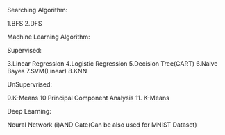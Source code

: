 Searching Algorithm:

1.BFS
2.DFS

Machine Learning Algorithm:

Supervised:

3.Linear Regression
4.Logistic Regression
5.Decision Tree(CART)
6.Naive Bayes
7.SVM(Linear)
8.KNN

UnSupervrised:

9.K-Means
10.Principal Component Analysis
11. K-Means

Deep Learning:

Neural Network
(i)AND Gate(Can be also used for MNIST Dataset)


